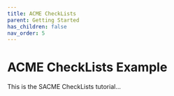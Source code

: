 ```yaml
---
title: ACME CheckLists
parent: Getting Started
has_children: false
nav_order: 5
---
```


# ACME CheckLists Example

This is the SACME CheckLists tutorial...


